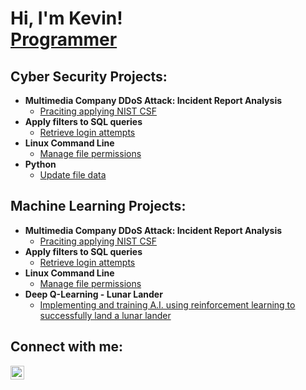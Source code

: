 <h1>Hi, I'm Kevin! <br/><a href="https://github.com/KevinBlau">Programmer</a></h1>

<h2>Cyber Security Projects:</h2>

- <b>Multimedia Company DDoS Attack: Incident Report Analysis</b>
  - [Praciting applying NIST CSF](link)
- <b>Apply filters to SQL queries </b>
  - [Retrieve login attempts](link)
- <b>Linux Command Line</b>
  - [Manage file permissions](link)
- <b>Python</b>
  - [Update file data](link)
 
<h2>Machine Learning Projects:</h2>

- <b>Multimedia Company DDoS Attack: Incident Report Analysis</b>
  - [Praciting applying NIST CSF](link)
- <b>Apply filters to SQL queries </b>
  - [Retrieve login attempts](link)
- <b>Linux Command Line</b>
  - [Manage file permissions](link)
- <b>Deep Q-Learning - Lunar Lander</b>
  - [Implementing and training A.I. using reinforcement learning to successfully land a lunar lander](link)


<h2>Connect with me:</h2>


[<img align="left" alt="JoshMadakor | LinkedIn" width="22px" src="https://cdn.jsdelivr.net/npm/simple-icons@v3/icons/linkedin.svg" />][linkedin]




[linkedin]: https://linkedin.com/in/joshmadakor
